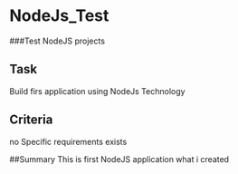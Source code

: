 # NodeJs_Test
###Test NodeJS projects
## Task
Build firs application using NodeJs Technology 

## Criteria
no Specific requirements exists

##Summary
This is first NodeJS application what i created
